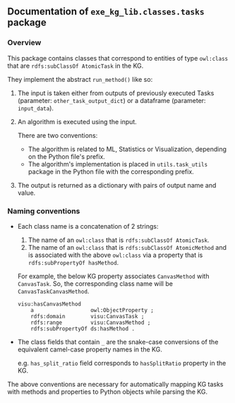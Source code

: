 ## Documentation of `exe_kg_lib.classes.tasks` package

[//]: # (--8<-- [start:content])
### Overview

This package contains classes that correspond to entities of type `owl:class` that are `rdfs:subClassOf AtomicTask` in
the KG.

They implement the abstract `run_method()` like so:

1. The input is taken either from outputs of previously executed Tasks (parameter: `other_task_output_dict`) or a
   dataframe (parameter: `input_data`).
2. An algorithm is executed using the input.

   There are two conventions:
    - The algorithm is related to ML, Statistics or Visualization, depending on
      the Python file's prefix.
    - The algorithm's implementation is placed in `utils.task_utils` package in the Python file with the corresponding prefix.
3. The output is returned as a dictionary with pairs of output name and value.

### Naming conventions

- Each class name is a concatenation of 2 strings:
    1. The name of an `owl:class` that is `rdfs:subClassOf AtomicTask`.
    2. The name of an `owl:class` that is `rdfs:subClassOf AtomicMethod` and is associated with the above `owl:class` via a property that is `rdfs:subPropertyOf hasMethod`.

    For example, the below KG property associates `CanvasMethod` with `CanvasTask`. So, the corresponding class name will be `CanvasTaskCanvasMethod`.
    ```turtle
    visu:hasCanvasMethod
        a                  owl:ObjectProperty ;
        rdfs:domain        visu:CanvasTask ;
        rdfs:range         visu:CanvasMethod ;
        rdfs:subPropertyOf ds:hasMethod .
    ```

- The class fields that contain `_` are the snake-case conversions of the equivalent camel-case property names in the
  KG.

  e.g. `has_split_ratio` field corresponds to `hasSplitRatio` property in the KG.

The above conventions are necessary for automatically mapping KG tasks with methods and properties to Python objects while parsing the KG.

[//]: # (--8<-- [end:content])
